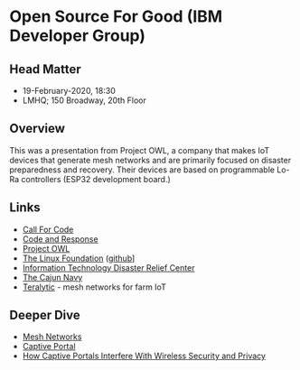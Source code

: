 # Open Source For Good (IBM Developer Group)

## Head Matter

* 19-February-2020, 18:30
* LMHQ; 150 Broadway, 20th Floor

## Overview

This was a presentation from Project OWL, a company that makes IoT devices that generate mesh networks and are primarily focused on disaster preparedness and recovery. Their devices are based on programmable Lo-Ra controllers (ESP32 development board.)

## Links

* [Call For Code](https://callforcode.org/)
* [Code and Response](https://www.ibm.org/initiatives/code-and-response)
* [Project OWL](https://www.project-owl.com/)
* [The Linux Foundation](https://www.linuxfoundation.org/) ([github](https://github.com/LF-Engineering)]
* [Information Technology Disaster Relief Center](https://itdrc.org/)
* [The Cajun Navy](https://www.cajunnavyrelief.com/)
* [Teralytic](https://teralytic.com/) - mesh networks for farm IoT

## Deeper Dive

* [Mesh Networks](https://en.wikipedia.org/wiki/Mesh_networking)
* [Captive Portal](https://en.wikipedia.org/wiki/Captive_portal)
* [How Captive Portals Interfere With Wireless Security and Privacy](https://www.eff.org/deeplinks/2017/08/how-captive-portals-interfere-wireless-security-and-privacy)
